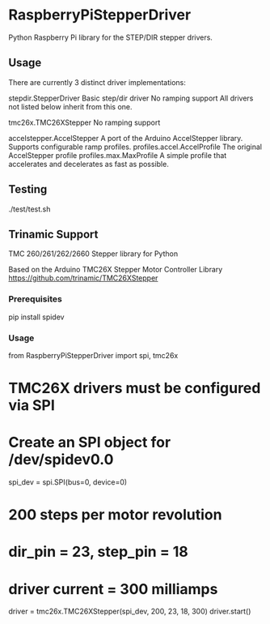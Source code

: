 # RaspberryPiStepperDriver

Python Raspberry Pi library for the STEP/DIR stepper drivers.

## Usage

There are currently 3 distinct driver implementations:

stepdir.StepperDriver
  Basic step/dir driver
  No ramping support
  All drivers not listed below inherit from this one.

tmc26x.TMC26XStepper
  No ramping support

accelstepper.AccelStepper
  A port of the Arduino AccelStepper library.
  Supports configurable ramp profiles.
    profiles.accel.AccelProfile
      The original AccelStepper profile
    profiles.max.MaxProfile
      A simple profile that accelerates and decelerates as fast as possible.

## Testing

  ./test/test.sh

## Trinamic Support

TMC 260/261/262/2660 Stepper library for Python

Based on the Arduino TMC26X Stepper Motor Controller Library
  https://github.com/trinamic/TMC26XStepper

### Prerequisites

  pip install spidev

### Usage

  from RaspberryPiStepperDriver import spi, tmc26x

  # TMC26X drivers must be configured via SPI
  # Create an SPI object for /dev/spidev0.0
  spi_dev = spi.SPI(bus=0, device=0)

  # 200 steps per motor revolution
  # dir_pin = 23, step_pin = 18
  # driver current = 300 milliamps
  driver = tmc26x.TMC26XStepper(spi_dev, 200, 23, 18, 300)
  driver.start()

